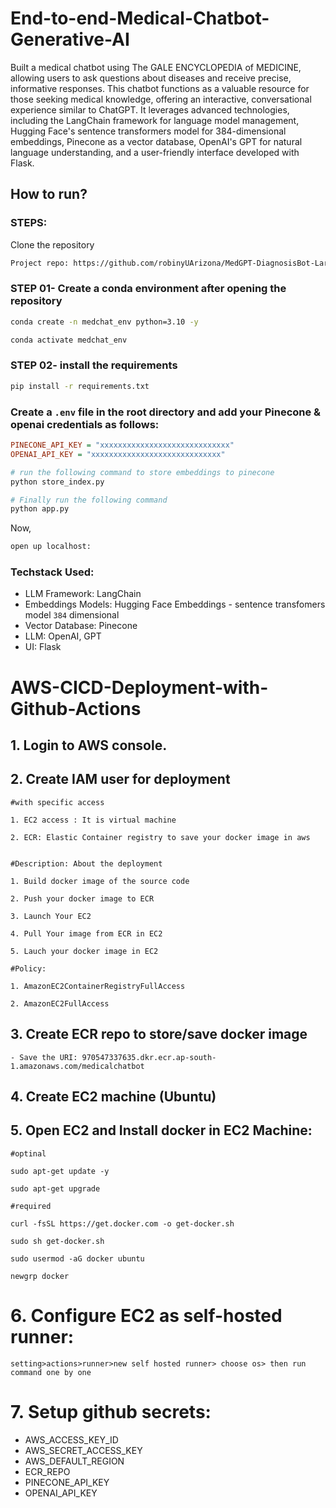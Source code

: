 # End-to-end-Medical-Chatbot-Generative-AI

Built a medical chatbot using The GALE ENCYCLOPEDIA of MEDICINE, allowing users to ask questions about diseases and receive precise, informative responses. This chatbot functions as a valuable resource for those seeking medical knowledge, offering an interactive, conversational experience similar to ChatGPT. It leverages advanced technologies, including the LangChain framework for language model management, Hugging Face's sentence transformers model for 384-dimensional embeddings, Pinecone as a vector database, OpenAI's GPT for natural language understanding, and a user-friendly interface developed with Flask.


## How to run?
### STEPS:

Clone the repository

```bash
Project repo: https://github.com/robinyUArizona/MedGPT-DiagnosisBot-LargeLanguageModel.git
```
### STEP 01- Create a conda environment after opening the repository

```bash
conda create -n medchat_env python=3.10 -y
```

```bash
conda activate medchat_env
```


### STEP 02- install the requirements
```bash
pip install -r requirements.txt
```


### Create a `.env` file in the root directory and add your Pinecone & openai credentials as follows:

```ini
PINECONE_API_KEY = "xxxxxxxxxxxxxxxxxxxxxxxxxxxxx"
OPENAI_API_KEY = "xxxxxxxxxxxxxxxxxxxxxxxxxxxxx"
```


```bash
# run the following command to store embeddings to pinecone
python store_index.py
```

```bash
# Finally run the following command
python app.py
```

Now,
```bash
open up localhost:
```


### Techstack Used:

- LLM Framework: LangChain
- Embeddings Models: Hugging Face Embeddings - sentence transfomers model `384` dimensional 
- Vector Database: Pinecone
- LLM: OpenAI, GPT
- UI: Flask


# AWS-CICD-Deployment-with-Github-Actions

## 1. Login to AWS console.

## 2. Create IAM user for deployment

	#with specific access

	1. EC2 access : It is virtual machine

	2. ECR: Elastic Container registry to save your docker image in aws


	#Description: About the deployment

	1. Build docker image of the source code

	2. Push your docker image to ECR

	3. Launch Your EC2 

	4. Pull Your image from ECR in EC2

	5. Lauch your docker image in EC2

	#Policy:

	1. AmazonEC2ContainerRegistryFullAccess

	2. AmazonEC2FullAccess

	
## 3. Create ECR repo to store/save docker image
    - Save the URI: 970547337635.dkr.ecr.ap-south-1.amazonaws.com/medicalchatbot

	
## 4. Create EC2 machine (Ubuntu) 

## 5. Open EC2 and Install docker in EC2 Machine:
	
	
	#optinal

	sudo apt-get update -y

	sudo apt-get upgrade
	
	#required

	curl -fsSL https://get.docker.com -o get-docker.sh

	sudo sh get-docker.sh

	sudo usermod -aG docker ubuntu

	newgrp docker
	
# 6. Configure EC2 as self-hosted runner:
    setting>actions>runner>new self hosted runner> choose os> then run command one by one


# 7. Setup github secrets:

   - AWS_ACCESS_KEY_ID
   - AWS_SECRET_ACCESS_KEY
   - AWS_DEFAULT_REGION
   - ECR_REPO
   - PINECONE_API_KEY
   - OPENAI_API_KEY

    
